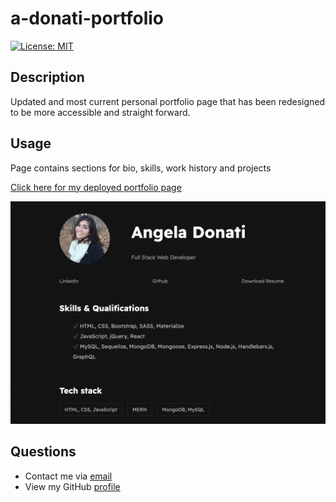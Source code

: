 # a-donati-portfolio

[![License: MIT](https://img.shields.io/badge/License-MIT-yellow.svg)](https://opensource.org/licenses/MIT)

## Description

Updated and most current personal portfolio page that has been redesigned to be more accessible and straight forward. 

## Usage

Page contains sections for bio, skills, work history and projects

[Click here for my deployed portfolio page](https://a-donati.github.io/a-donati-portfolio/)

![Angela Donati portfolio website includes sections for About, Resume, Projects, Skills, and links for social media.](./assets/images/portfolio-screencap-2.png)

## Questions

- Contact me via [email](mailto:angeladonati93@gmail.com)
- View my GitHub [profile](http://www.github.com/a-donati)
